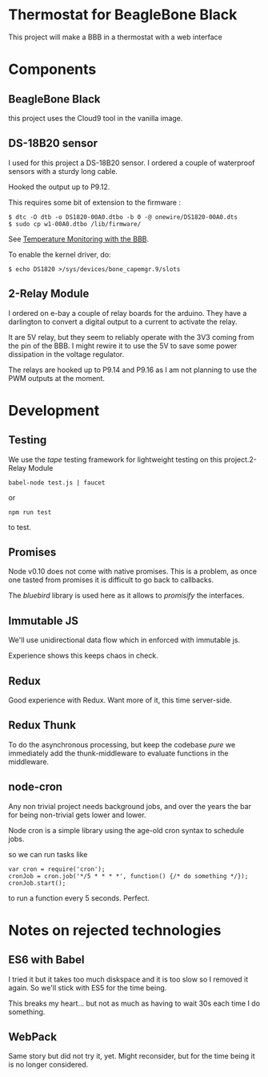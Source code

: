 # Thermostat for BeagleBone Black

This project will make a BBB in a thermostat with a web interface

# Components

## BeagleBone Black

this project uses the Cloud9 tool in the vanilla image.

## DS-18B20 sensor

I used for this project a DS-18B20 sensor. I ordered a couple of waterproof
sensors with a sturdy long cable.

Hooked the output up to P9.12.

This requires some bit of extension to the firmware :

    $ dtc -O dtb -o DS1820-00A0.dtbo -b 0 -@ onewire/DS1820-00A0.dts
    $ sudo cp w1-00A0.dtbo /lib/firmware/

See [Temperature Monitoring with the BBB](http://www.bonebrews.com/temperature-monitoring-with-the-ds18b20-on-a-beaglebone-black/).

To enable the kernel driver, do:

    $ echo DS1820 >/sys/devices/bone_capemgr.9/slots


## 2-Relay Module

I ordered on e-bay a couple of relay boards for the arduino. They have a
darlington to convert a digital output to a current to activate the relay.

It are 5V relay, but they seem to reliably operate with the 3V3 coming from the
pin of the BBB. I might rewire it to use the 5V to save some power dissipation
in the voltage regulator.

The relays are hooked up to P9.14 and P9.16 as I am not planning to use the PWM
outputs at the moment.

# Development

## Testing

We use the *tape* testing framework for lightweight testing on this project.2-Relay Module

    babel-node test.js | faucet

or

    npm run test

to test.

## Promises

Node v0.10 does not come with native promises. This is a problem, as once one
tasted from promises it is difficult to go back to callbacks.

The *bluebird* library is used here as it allows to *promisify* the interfaces.

## Immutable JS

We'll use unidirectional data flow which in enforced with immutable js.

Experience shows this keeps chaos in check.

## Redux

Good experience with Redux. Want more of it, this time server-side.

## Redux Thunk

To do the asynchronous processing, but keep the codebase *pure* we immediately
add  the thunk-middleware to evaluate functions in the middleware.

## node-cron

Any non trivial project needs background jobs, and over the years the bar for
being non-trivial gets lower and lower.

Node cron is a simple library using the age-old cron syntax to schedule jobs.

so we can run tasks like

    var cron = require('cron');
    cronJob = cron.job('*/5 * * * *', function() {/* do something */});
    cronJob.start();

to run a function every 5 seconds. Perfect.

# Notes on rejected technologies

## ES6 with Babel

I tried it but it takes too much diskspace and it is too slow so I removed it 
again. So we'll stick with ES5 for the time being.

This breaks my heart... but not as much as having to wait 30s each time I do 
something.

## WebPack

Same story but did not try it, yet. Might reconsider, but for the time being it
is no longer considered.

